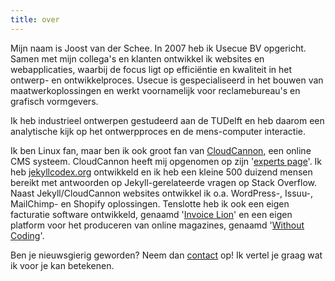 ```yaml
---
title: over
---
```


Mijn naam is Joost van der Schee. In 2007 heb ik Usecue BV opgericht. Samen met mijn collega's en klanten ontwikkel ik websites en webapplicaties, waarbij de focus ligt op effici&euml;ntie en kwaliteit in het ontwerp- en ontwikkelproces. Usecue is gespecialiseerd in het bouwen van maatwerkoplossingen en werkt voornamelijk voor reclamebureau's en grafisch vormgevers. 

Ik heb industrieel ontwerpen gestudeerd aan de TUDelft en heb daarom een analytische kijk op het ontwerpproces en de mens-computer interactie.

Ik ben Linux fan, maar ben ik ook groot fan van [CloudCannon](https://cloudcannon.com/), een online CMS systeem. CloudCannon heeft mij opgenomen op zijn '[experts page](https://cloudcannon.com/experts/)'. Ik heb [jekyllcodex.org](https://jekyllcodex.org) ontwikkeld en ik heb een kleine 500 duizend mensen bereikt met antwoorden op Jekyll-gerelateerde vragen op Stack Overflow. Naast Jekyll/CloudCannon websites ontwikkel ik o.a. WordPress-, Issuu-, MailChimp- en Shopify oplossingen. Tenslotte heb ik ook een eigen facturatie software ontwikkeld, genaamd '[Invoice Lion](https://www.invoicelion.org/)' en een eigen platform voor het produceren van online magazines, genaamd '[Without Coding](https://withoutcoding.com)'. 

Ben je nieuwsgierig geworden? Neem dan [contact](/contact) op! Ik vertel je graag wat ik voor je kan betekenen.
